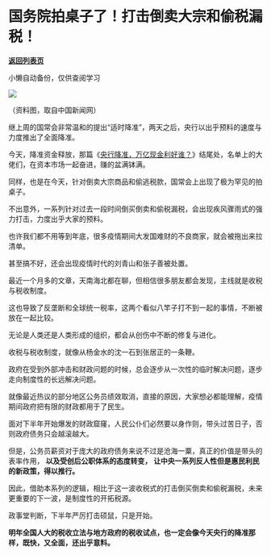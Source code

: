 # 国务院拍桌子了！打击倒卖大宗和偷税漏税！

[**返回列表页**](/gzh/政事堂2019)

小懒自动备份，仅供查阅学习

![](https://mmbiz.qpic.cn/mmbiz_jpg/k5d4lfEvkEzlNF6D2xV1XGdOhzN3xHaHQIibciaEjY2T0j3tSvmKxh3Cle75aAONyiaKz65WZ78ibAI9RJSZpqfNKQ/640?wx_fmt=jpeg)

（资料图，取自中国新闻网）  

  

继上周的国常会非常温和的提出“适时降准”，两天之后，央行以出乎预料的速度与力度推出了全面降准。

  
今天，降准资金释放，那篇《[央行降准，万亿现金利好谁？](http://mp.weixin.qq.com/s?__biz=MzAwMzU1ODAwOQ==&mid=2650353575&idx=1&sn=326cb8bedc8340b5a3278b2ae797c28b&chksm=8334d0b1b44359a77673ffdacb07cc3b1aceac678cfc63a9c55d1ed93c3eb9a7d15a60fa2f51&scene=21#wechat_redirect)》结尾处，名单上的大佬们，在资本市场一起奋进，赚的盆满钵满。

  

同样，也是在今天，针对倒卖大宗商品和偷逃税款，国常会上出现了极为罕见的拍桌子。

  

不出意外，一系列针对过去一段时间倒买倒卖和偷税漏税，会出现疾风骤雨式的强力打击，力度出乎大家的预料。

  

也许我们都不用等到年底，很多疫情期间大发国难财的不良商家，就会被拖出来拉清单。

  

甚至搞不好，还会出现疫情时代的刘青山和张子善被处置。  

  

最近一个月多的文章，天南海北都在聊，但相信很多朋友都会发现，主线就是收税与税收制度。

  

这也导致了反垄断和全球统一税率，这两个看似八竿子打不到一起的事情，不断被放在一起比较。

  

无论是人类还是人类形成的组织，都会从创伤中不断的修复与进化。  

  

收税与税收制度，就像从杨金水的沈一石到张居正的一条鞭。

  

政府在受到外部冲击和财政问题的时候，总会逐步从一次性的临时解决问题，逐步走向制度性的长远解决问题。

  

就像最近热议的部分地区公务员绩效取消，直接的原因，大家想必都能理解，疫情期间政府把有限的财政都用于了民生。

  

面对下半年开始爆发的财政窟窿，人民公仆们必然要以身作则，带头过苦日子，否则政府债务只会越滚越大。  

  

但是，公务员薪资对于庞大的政府债务来说不过是沧海一粟，真正的价值是带头的表率作用， **以及受创后公职体系的态度转变，**
**让中央一系列反人性但是惠民利民的新政策，得以推行。**

  

因此，借助本系列的逻辑，相比于这一波收税式的打击倒买倒卖和偷税漏税，未来更重要的下一波，是制度性的开拓税源。

  

政事堂判断，下半年严厉打击硕鼠，只是开始。

  

 **明年全国人大的税收立法与地方政府的税收试点，也一定会像今天央行的降准那样，既快，又全面，还出乎意料。**

  

